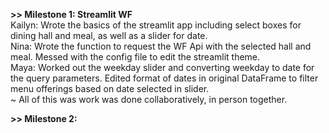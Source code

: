 **>> Milestone 1: Streamlit WF**  
Kailyn: Wrote the basics of the streamlit app including select boxes for dining hall and meal, as well as a slider for date.  
Nina: Wrote the function to request the WF Api with the selected hall and meal. Messed with the config file to edit the streamlit theme.  
Maya: Worked out the weekday slider and converting weekday to date for the query parameters. Edited format of dates in original DataFrame to filter menu offerings based on date selected in slider.  
~ All of this was work was done collaboratively, in person together.

**>> Milestone 2:**
